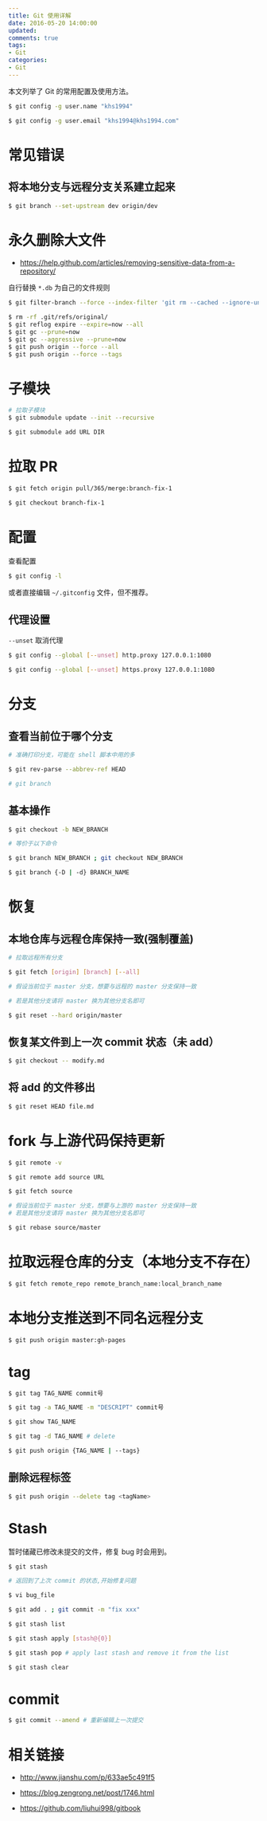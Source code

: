```yaml
---
title: Git 使用详解
date: 2016-05-20 14:00:00
updated:
comments: true
tags:
- Git
categories:
- Git
---
```


本文列举了 Git 的常用配置及使用方法。

```bash
$ git config -g user.name "khs1994"

$ git config -g user.email "khs1994@khs1994.com"
```

<!--more-->

# 常见错误

## 将本地分支与远程分支关系建立起来

```bash
$ git branch --set-upstream dev origin/dev
```

# 永久删除大文件

* https://help.github.com/articles/removing-sensitive-data-from-a-repository/

自行替换 `*.db` 为自己的文件规则

```bash
$ git filter-branch --force --index-filter 'git rm --cached --ignore-unmatch *.db' --prune-empty --tag-name-filter cat -- --all

$ rm -rf .git/refs/original/
$ git reflog expire --expire=now --all
$ git gc --prune=now
$ git gc --aggressive --prune=now
$ git push origin --force --all
$ git push origin --force --tags
```

# 子模块

```bash
# 拉取子模块
$ git submodule update --init --recursive

$ git submodule add URL DIR
```

# 拉取 PR

```bash
$ git fetch origin pull/365/merge:branch-fix-1

$ git checkout branch-fix-1
```

# 配置

查看配置

```bash
$ git config -l
```

或者直接编辑 `~/.gitconfig` 文件，但不推荐。

## 代理设置

`--unset` 取消代理

```bash
$ git config --global [--unset] http.proxy 127.0.0.1:1080

$ git config --global [--unset] https.proxy 127.0.0.1:1080
```

# 分支

## 查看当前位于哪个分支

```bash
# 准确打印分支，可能在 shell 脚本中用的多

$ git rev-parse --abbrev-ref HEAD

# git branch
```

## 基本操作

```bash
$ git checkout -b NEW_BRANCH

# 等价于以下命令

$ git branch NEW_BRANCH ; git checkout NEW_BRANCH

$ git branch {-D | -d} BRANCH_NAME
```

# 恢复

## 本地仓库与远程仓库保持一致(强制覆盖)

```bash
# 拉取远程所有分支

$ git fetch [origin] [branch] [--all]

# 假设当前位于 master 分支，想要与远程的 master 分支保持一致

# 若是其他分支请将 master 换为其他分支名即可

$ git reset --hard origin/master
```

## 恢复某文件到上一次 commit 状态（未 add）

```bash
$ git checkout -- modify.md
```

## 将 add 的文件移出

```bash
$ git reset HEAD file.md
```

# fork 与上游代码保持更新

```bash
$ git remote -v

$ git remote add source URL

$ git fetch source

# 假设当前位于 master 分支，想要与上游的 master 分支保持一致
# 若是其他分支请将 master 换为其他分支名即可

$ git rebase source/master
```

# 拉取远程仓库的分支（本地分支不存在）

```bash
$ git fetch remote_repo remote_branch_name:local_branch_name
```

# 本地分支推送到不同名远程分支

```bash
$ git push origin master:gh-pages
```

# tag

```bash
$ git tag TAG_NAME commit号

$ git tag -a TAG_NAME -m "DESCRIPT" commit号

$ git show TAG_NAME

$ git tag -d TAG_NAME # delete

$ git push origin {TAG_NAME | --tags}
```

## 删除远程标签

```bash
$ git push origin --delete tag <tagName>
```

# Stash

暂时储藏已修改未提交的文件，修复 bug 时会用到。

```bash
$ git stash

# 返回到了上次 commit 的状态,开始修复问题

$ vi bug_file

$ git add . ; git commit -m "fix xxx"

$ git stash list

$ git stash apply [stash@{0}]

$ git stash pop # apply last stash and remove it from the list

$ git stash clear
```

# commit

```bash
$ git commit --amend # 重新编辑上一次提交
```

# 相关链接

* http://www.jianshu.com/p/633ae5c491f5

* https://blog.zengrong.net/post/1746.html

* https://github.com/liuhui998/gitbook
